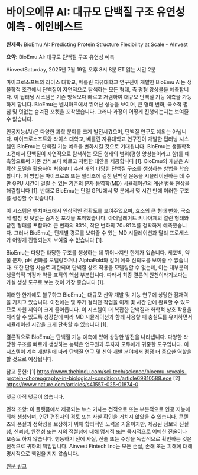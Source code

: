# 바이오에뮤 AI: 대규모 단백질 구조 유연성 예측 - 에인베스트

**원제목:** BioEmu AI: Predicting Protein Structure Flexibility at Scale - AInvest

**요약:** BioEmu AI: 대규모 단백질 구조 유연성 예측

AinvestSaturday, 2025년 7월 19일 오후 8시 8분 ET
읽는 시간 2분

마이크로소프트와 라이스 대학교, 베를린 자유대학교 연구진이 개발한 BioEmu AI는 생물학적 조건에서 단백질이 자연적으로 탐색하는 모든 형태, 즉 평형 앙상블을 예측합니다. 이 딥러닝 시스템은 기존 방식보다 빠르고 저렴하여 대규모 단백질 기능 예측을 가능하게 합니다. BioEmu는 벤치마크에서 뛰어난 성능을 보이며, 큰 형태 변화, 국소적 펼침 및 덧없는 숨겨진 포켓을 포착했습니다. 그러나 과정이 어떻게 진행되는지는 보여줄 수 없습니다.

인공지능(AI)은 다양한 과학 분야를 크게 발전시켰으며, 단백질 연구도 예외는 아닙니다. 마이크로소프트와 라이스 대학교, 베를린 자유대학교 연구진이 개발한 딥러닝 시스템인 BioEmu는 단백질 기능 예측을 변화시킬 것으로 기대됩니다. BioEmu는 생물학적 조건에서 단백질이 자연적으로 탐색하는 모든 형태의 범위(평형 앙상블이라고 함)를 예측함으로써 기존 방식보다 빠르고 저렴한 대안을 제공합니다 [1]. BioEmu의 개발은 AI 확산 모델을 활용하여 처음부터 수천 개의 타당한 단백질 구조를 생성하는 방법을 학습합니다. 이 방법은 마이크로초 또는 밀리초에 걸친 단백질 운동을 시뮬레이션하는 데 수만 GPU 시간이 걸릴 수 있는 기존의 분자 동역학(MD) 시뮬레이션의 계산 병목 현상을 해결합니다 [1]. 반대로 BioEmu는 단일 GPU에서 몇 분에서 몇 시간 만에 이러한 구조를 생성할 수 있습니다.

이 시스템은 벤치마크에서 인상적인 정확도를 보여주었으며, 효소의 큰 형태 변화, 국소적 펼침 및 덧없는 숨겨진 포켓을 포착했습니다. 아데닐레이트 키나아제의 열린 형태와 닫힌 형태를 포함하여 큰 변화의 83%, 작은 변화의 70~81%를 정확하게 예측했습니다. 그러나 BioEmu는 단계별 경로를 보여줄 수 있는 MD 시뮬레이션과 달리 프로세스가 어떻게 진행되는지 보여줄 수 없습니다 [1].

BioEmu는 다양한 타당한 구조를 생성하는 데 뛰어나지만 한계가 있습니다. 세포벽, 약물 분자, pH 변화를 모델링하거나 AlphaFold와 같이 예측 신뢰도를 보여줄 수 없습니다. 또한 단일 사슬로 제한되며 단백질 상호 작용을 모델링할 수 없는데, 이는 대부분의 생물학적 과정과 약물 표적의 핵심 부분입니다. 따라서 최종 결론의 원천이라기보다는 가설 생성 도구로 보는 것이 가장 좋습니다 [1].

이러한 한계에도 불구하고 BioEmu는 대규모 신약 개발 및 기능 연구에 상당한 잠재력을 가지고 있습니다. 이전에는 몇 주가 걸리던 작업을 이제 몇 시간 만에 완료할 수 있으므로 자원 제약이 크게 줄어듭니다. 이 시스템이 더 복잡한 단백질과 화학적 상호 작용을 처리할 수 있도록 성장함에 따라 MD 시뮬레이션과 함께 사용할 때 충실도를 유지하면서 시뮬레이션 시간을 크게 단축할 수 있습니다 [1].

결론적으로 BioEmu는 단백질 기능 예측에 있어 상당한 발전을 나타냅니다. 다양한 타당한 구조를 빠르게 생성하는 능력은 연구원과 투자자 모두에게 귀중한 도구입니다. 이 시스템이 계속 개발됨에 따라 단백질 연구 및 신약 개발 분야에서 점점 더 중요한 역할을 할 것으로 예상됩니다.

참고 문헌:
[1] https://www.thehindu.com/sci-tech/science/bioemu-reveals-protein-choreography-in-biological-conditions/article69810588.ece
[2] https://www.nature.com/articles/s41557-025-01874-0

댓글
아직 댓글이 없습니다.

면책 조항: 이 플랫폼에서 제공되는 뉴스 기사는 전적으로 또는 부분적으로 인공 지능에 의해 생성되며, 인간 편집자의 검토 또는 사실 확인을 거치지 않았을 수 있습니다. 콘텐츠의 품질과 정확성을 보장하기 위해 합리적인 노력을 기울이지만, 제공된 정보의 진실성, 신뢰성, 완전성 또는 시의 적절성에 대해 명시적 또는 묵시적으로 어떠한 진술이나 보증도 하지 않습니다. 행동하기 전에 사실, 진술 또는 주장을 독립적으로 확인하는 것은 전적으로 귀하의 책임입니다. Ainvest Fintech Inc는 모든 손실, 손해 또는 피해에 대해 명시적으로 책임을 지지 않습니다.

[원문 링크](https://www.ainvest.com/news/bioemu-ai-predicting-protein-structure-flexibility-scale-2507/)
